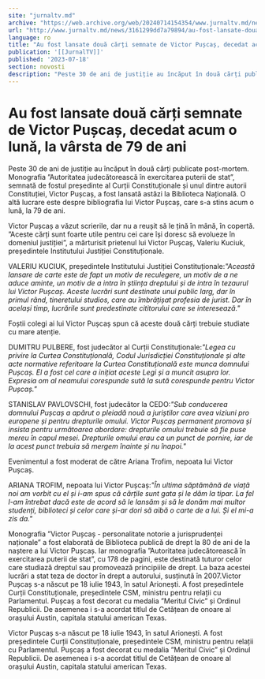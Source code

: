 ```yaml
---
site: "jurnaltv.md"
archive: "https://web.archive.org/web/20240714154354/www.jurnaltv.md/news/3161299dd7a79894/au-fost-lansate-doua-carti-semnate-de-victor-puscas-decedat-acum-o-luna-la-varsta-"
url: "http://www.jurnaltv.md/news/3161299dd7a79894/au-fost-lansate-doua-carti-semnate-de-victor-puscas-decedat-acum-o-luna-la-varsta-"
language: ro
title: "Au fost lansate două cărți semnate de Victor Pușcaș, decedat acum o lună, la vârsta de 79 de ani"
publication: '[[JurnalTV]]'
published: '2023-07-18'
section: novosti
description: "Peste 30 de ani de justiție au încăput în două cărți publicate post-mortem. Monografia ”Autoritatea judecătorească în exercitarea puterii de stat”, semnată de fostul președinte al Curții Constituționale și unul dintre autorii Constituției, Victor Pușcaș, a fost lansată astăzi la Biblioteca Națională. O altă lucrare este despre bibliografia lui Victor Pușcaș, care s-a stins acum o lună, la 79 de ani."
---
```


# Au fost lansate două cărți semnate de Victor Pușcaș, decedat acum o lună, la vârsta de 79 de ani

Peste 30 de ani de justiție au încăput în două cărți publicate post-mortem. Monografia ”Autoritatea judecătorească în exercitarea puterii de stat”, semnată de fostul președinte al Curții Constituționale și unul dintre autorii Constituției, Victor Pușcaș, a fost lansată astăzi la Biblioteca Națională. O altă lucrare este despre bibliografia lui Victor Pușcaș, care s-a stins acum o lună, la 79 de ani.

Victor Pușcaș a văzut scrierile, dar nu a reușit să le țină în mână, în copertă. ”Aceste cărți sunt foarte utile pentru cei care își doresc să evolueze în domeniul justiției”, a mărturisit prietenul lui Victor Pușcaș, Valeriu Kuciuk, președintele Institutului Justiției Constituționale.

VALERIU KUCIUK, președintele Institutului Justiției Constituționale:*"Această lansare de carte este de fapt un motiv de reculegere, un motiv de a ne aduce aminte, un motiv de a intra în știința dreptului și de intra în tezaurul lui Victor Pușcaș. Aceste lucrări sunt destinate unui public larg, dar în primul rând, tineretului studios, care au îmbrățișat profesia de jurist. Dar în același timp, lucrările sunt predestinate cititorului care se interesează."*

Foștii colegi ai lui Victor Pușcaș spun că aceste două cărți trebuie studiate cu mare atenție.

DUMITRU PULBERE, fost judecător al Curții Constituționale:*"Legea cu privire la Curtea Constituțională, Codul Jurisdicției Constituționale și alte acte normative referitoare la Curtea Constituțională este munca domnului Pușcaș. El a fost cel care a inițiat aceste Legi și a muncit asupra lor. Expresia om al neamului corespunde sută la sută corespunde pentru Victor Pușcaș."*

STANISLAV PAVLOVSCHI, fost judecător la CEDO:*"Sub conducerea domnului Pușcaș a apărut o pleiadă nouă a juriștilor care avea viziuni pro europene și pentru drepturile omului. Victor Pușcaș permanent promova și insista pentru următoarea abordare: drepturile omului trebuie să fie puse mereu în capul mesei. Drepturile omului erau ca un punct de pornire, iar de la acest punct trebuia să mergem înainte și nu înapoi."*

Evenimentul a fost moderat de către Ariana Trofim, nepoata lui Victor Pușcaș.

ARIANA TROFIM, nepoata lui Victor Pușcaș:*"În ultima săptămână de viață noi am vorbit cu el și i-am spus că cărțile sunt gata și le dăm la tipar. La fel l-am întrebat dacă este de acord să le lansăm și să le donăm mai multor studenți, biblioteci și celor care și-ar dori să aibă o carte de a lui. Și el mi-a zis da."*

Monografia ”Victor Pușcaș - personalitate notorie a jurisprudenței naționale” a fost elaborată de Biblioteca publică de drept la 80 de ani de la naștere a lui Victor Pușcaș. Iar monografia ”Autoritatea judecătorească în exercitarea puterii de stat”, cu 178 de pagini, este destinată tuturor celor care studiază dreptul sau promovează principiile de drept. La baza acestei lucrări a stat teza de doctor în drept a autorului, susținută în 2007.Victor Pușcaș s-a născut pe 18 iulie 1943, în satul Arionești. A fost președintele Curții Constituționale, președintele CSM, ministru pentru relații cu Parlamentul. Pușcaș a fost decorat cu medalia ”Meritul Civic” și Ordinul Republicii. De asemenea i s-a acordat titlul de Cetățean de onoare al orașului Austin, capitala statului american Texas.

Victor Pușcaș s-a născut pe 18 iulie 1943, în satul Arionești. A fost președintele Curții Constituționale, președintele CSM, ministru pentru relații cu Parlamentul. Pușcaș a fost decorat cu medalia ”Meritul Civic” și Ordinul Republicii. De asemenea i s-a acordat titlul de Cetățean de onoare al orașului Austin, capitala statului american Texas.